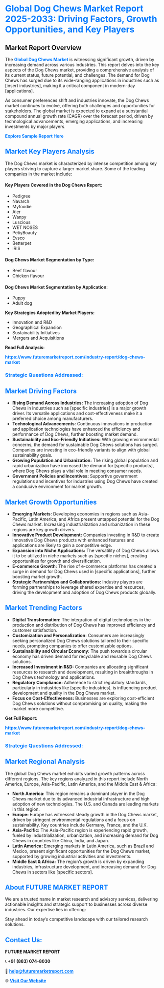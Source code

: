 <h1 style="color: #007BFF;">Global Dog Chews Market Report 2025-2033: Driving Factors, Growth Opportunities, and Key Players</h1>

<section id="overview">
<h2>Market Report Overview</h2>
<p>The <a href="https://www.futuremarketreport.com/industry-report/dog-chews-market" style="color: #007BFF; text-decoration: none;"><strong>Global Dog Chews Market</strong></a> is witnessing significant growth, driven by increasing demand across various industries. This report delves into the key aspects of the Dog Chews market, providing a comprehensive analysis of its current status, future potential, and challenges. The demand for Dog Chews has surged due to its wide-ranging applications in industries such as [insert industries], making it a critical component in modern-day [applications].</p>
<p>As consumer preferences shift and industries innovate, the Dog Chews market continues to evolve, offering both challenges and opportunities for stakeholders. The global market is expected to expand at a substantial compound annual growth rate (CAGR) over the forecast period, driven by technological advancements, emerging applications, and increasing investments by major players.</p>
</section>

<section id="overview">
<p><a href="https://www.futuremarketreport.com/request-sample/reportId=42247" style="color: #007BFF; text-decoration: none;"><strong>Explore Sample Report Here</strong></a></p>
</section>

<section id="key-players">
<h2 style="color: #007BFF;">Market Key Players Analysis</h2>
<p>The Dog Chews market is characterized by intense competition among key players striving to capture a larger market share. Some of the leading companies in the market include:</p>
<h4>Key Players Covered in the Dog Chews Report:</h4>
<ul><li>Pedigree</li><li>Navarch</li><li>Myfoodie</li><li>Aier</li><li>Wanpy</li><li>Luscious</li><li>WET NOSES</li><li>PetiyBoauty</li><li>Evsco</li><li>Betterpet</li><li>IRIS</li></ul>
<h4>Dog Chews Market Segmentation by Type:</h4>
<ul><li>Beef flavour</li><li>Chicken flavour</li></ul>

<h4>Dog Chews Market Segmentation by Application:</h4>
<ul><li>Puppy</li><li>Adult dog</li></ul>
<p><strong>Key Strategies Adopted by Market Players:</strong></p>
<ul>
<li>Innovation and R&D</li>
<li>Geographical Expansion</li>
<li>Sustainability Initiatives</li>
<li>Mergers and Acquisitions</li>
</ul>
</section>

<section>
<p><strong>Read Full Analysis: </strong></p><a href="https://www.futuremarketreport.com/industry-report/dog-chews-market" style="color: #007BFF; text-decoration: none;"><strong>https://www.futuremarketreport.com/industry-report/dog-chews-market</strong></a>
<h3 style="color: #007BFF;">Strategic Questions Addressed:</h3>
</section>

<section id="driving-factors">
<h2 style="color: #007BFF;">Market Driving Factors</h2>
<ul>
<li><strong>Rising Demand Across Industries:</strong> The increasing adoption of Dog Chews in industries such as [specific industries] is a major growth driver. Its versatile applications and cost-effectiveness make it a preferred choice among manufacturers.</li>
<li><strong>Technological Advancements:</strong> Continuous innovations in production and application technologies have enhanced the efficiency and performance of Dog Chews, further boosting market demand.</li>
<li><strong>Sustainability and Eco-Friendly Initiatives:</strong> With growing environmental concerns, the demand for sustainable Dog Chews solutions has surged. Companies are investing in eco-friendly variants to align with global sustainability goals.</li>
<li><strong>Growing Population and Urbanization:</strong> The rising global population and rapid urbanization have increased the demand for [specific products], where Dog Chews plays a vital role in meeting consumer needs.</li>
<li><strong>Government Policies and Incentives:</strong> Supportive government regulations and incentives for industries using Dog Chews have created a conducive environment for market growth.</li>
</ul>
</section>

<section id="growth-opportunities">
<h2 style="color: #007BFF;">Market Growth Opportunities</h2>
<ul>
<li><strong>Emerging Markets:</strong> Developing economies in regions such as Asia-Pacific, Latin America, and Africa present untapped potential for the Dog Chews market. Increasing industrialization and urbanization in these regions are key growth drivers.</li>
<li><strong>Innovative Product Development:</strong> Companies investing in R&D to create innovative Dog Chews products with enhanced features and applications are likely to gain a competitive edge.</li>
<li><strong>Expansion into Niche Applications:</strong> The versatility of Dog Chews allows it to be utilized in niche markets such as [specific niches], creating opportunities for growth and diversification.</li>
<li><strong>E-commerce Growth:</strong> The rise of e-commerce platforms has created a surge in demand for Dog Chews used in [specific applications], further boosting market growth.</li>
<li><strong>Strategic Partnerships and Collaborations:</strong> Industry players are forming partnerships to leverage shared expertise and resources, driving the development and adoption of Dog Chews products globally.</li>
</ul>
</section>

<section id="trending-factors">
<h2 style="color: #007BFF;">Market Trending Factors</h2>
<ul>
<li><strong>Digital Transformation:</strong> The integration of digital technologies in the production and distribution of Dog Chews has improved efficiency and customer satisfaction.</li>
<li><strong>Customization and Personalization:</strong> Consumers are increasingly seeking personalized Dog Chews solutions tailored to their specific needs, prompting companies to offer customizable options.</li>
<li><strong>Sustainability and Circular Economy:</strong> The push towards a circular economy has driven demand for recyclable and reusable Dog Chews solutions.</li>
<li><strong>Increased Investment in R&D:</strong> Companies are allocating significant resources to research and development, resulting in breakthroughs in Dog Chews technology and applications.</li>
<li><strong>Regulatory Compliance:</strong> Adherence to strict regulatory standards, particularly in industries like [specific industries], is influencing product development and quality in the Dog Chews market.</li>
<li><strong>Focus on Cost-Effectiveness:</strong> Businesses are exploring cost-efficient Dog Chews solutions without compromising on quality, making the market more competitive.</li>
</ul>
</section>

<section>
<p><strong>Get Full Report: </strong></p><a href="https://www.futuremarketreport.com/industry-report/dog-chews-market" style="color: #007BFF; text-decoration: none;"><strong>https://www.futuremarketreport.com/industry-report/dog-chews-market</strong></a>
<h3 style="color: #007BFF;">Strategic Questions Addressed:</h3>
</section>


<section id="regional-analysis">
<h2 style="color: #007BFF;">Market Regional Analysis</h2>
<p>The global Dog Chews market exhibits varied growth patterns across different regions. The key regions analyzed in this report include North America, Europe, Asia-Pacific, Latin America, and the Middle East & Africa:</p>
<ul>
<li><strong>North America:</strong> This region remains a dominant player in the Dog Chews market due to its advanced industrial infrastructure and high adoption of new technologies. The U.S. and Canada are leading markets in this region.</li>
<li><strong>Europe:</strong> Europe has witnessed steady growth in the Dog Chews market, driven by stringent environmental regulations and a focus on sustainability. Key countries include Germany, France, and the U.K.</li>
<li><strong>Asia-Pacific:</strong> The Asia-Pacific region is experiencing rapid growth, fueled by industrialization, urbanization, and increasing demand for Dog Chews in countries like China, India, and Japan.</li>
<li><strong>Latin America:</strong> Emerging markets in Latin America, such as Brazil and Mexico, present significant opportunities for the Dog Chews market, supported by growing industrial activities and investments.</li>
<li><strong>Middle East & Africa:</strong> The region’s growth is driven by expanding industries, infrastructure development, and increasing demand for Dog Chews in sectors like [specific sectors].</li>
</ul>
</section>

<footer>
<h2 style="color: #007BFF;">About FUTURE MARKET REPORT</h2>
<p>We are a trusted name in market research and advisory services, delivering actionable insights and strategic support to businesses across diverse industries. Our expertise lies in offering:</p>

<p>Stay ahead in today’s competitive landscape with our tailored research solutions.</p>

<h2 style="color: #007BFF;">Contact Us:</h2>
<p><strong>FUTURE MARKET REPORT</strong></p>
<p>📞 <strong>+91 (883) 074-8030</strong></p>
<p>📧 <strong><a href="mailto:help@futuremarketreport.com" style="color: #007BFF;">help@futuremarketreport.com</a></strong></p>
<p>🌐 <strong><a href="https://www.futuremarketreport.com/" style="color: #007BFF;">Visit Our Website</a></strong></p>
</footer>